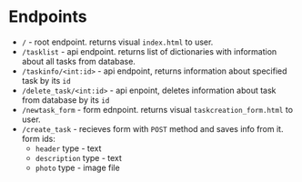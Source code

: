# Endpoints
- `/` - root endpoint. returns visual `index.html` to user.
- `/tasklist` - api endpoint. returns list of dictionaries with information about all tasks from database.
- `/taskinfo/<int:id>` - api endpoint, returns information about specified task by its `id`
- `/delete_task/<int:id>` - api enpoint, deletes information about task from database by its `id`
- `/newtask_form` - form ednpoint. returns visual `taskcreation_form.html` to user.
- `/create_task` - recieves form with `POST` method and saves info from it. form ids:
  - `header` type - text
  - `description` type - text
  - `photo` type - image file
 
